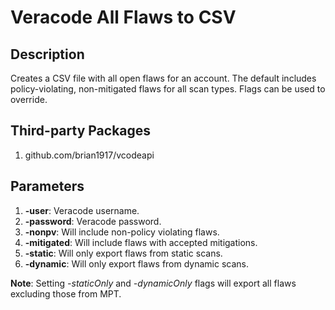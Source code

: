 # Veracode All Flaws to CSV

## Description
Creates a CSV file with all open flaws for an account. The default includes policy-violating, non-mitigated flaws for all scan types. Flags can be used to override.

## Third-party Packages
1. github.com/brian1917/vcodeapi

## Parameters
1.  **-user**: Veracode username.
2.  **-password**: Veracode password.
3. **-nonpv**: Will include non-policy violating flaws.
4. **-mitigated**: Will include flaws with accepted mitigations.
5. **-static**: Will only export flaws from static scans.
6. **-dynamic**: Will only export flaws from dynamic scans.

**Note**: Setting _-staticOnly_ and _-dynamicOnly_ flags will export all flaws excluding those from MPT.